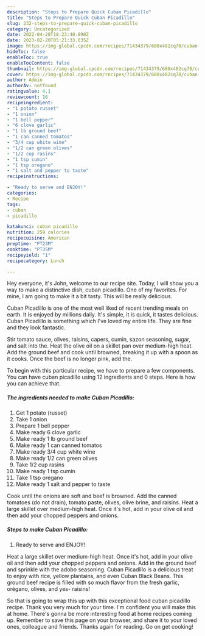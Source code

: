```yaml
---
description: "Steps to Prepare Quick Cuban Picadillo"
title: "Steps to Prepare Quick Cuban Picadillo"
slug: 232-steps-to-prepare-quick-cuban-picadillo
category: Uncategorized
date: 2022-04-28T18:23:40.890Z
date: 2023-02-20T05:21:33.035Z
image: https://img-global.cpcdn.com/recipes/71434379/680x482cq70/cuban-picadillo-recipe-main-photo.jpg
hideToc: false
enableToc: true
enableTocContent: false
thumbnail: https://img-global.cpcdn.com/recipes/71434379/680x482cq70/cuban-picadillo-recipe-main-photo.jpg
cover: https://img-global.cpcdn.com/recipes/71434379/680x482cq70/cuban-picadillo-recipe-main-photo.jpg
author: Admin
authorAv: notfound
ratingvalue: 4.1
reviewcount: 16
recipeingredient:
- "1 potato russet"
- "1 onion"
- "1 bell pepper"
- "6 clove garlic"
- "1 lb ground beef"
- "1 can canned tomatos"
- "3/4 cup white wine"
- "1/2 can green olives"
- "1/2 cup rasins"
- "1 tsp cumin"
- "1 tsp oregano"
- "1 salt and pepper to taste"
recipeinstructions:

- "Ready to serve and ENJOY!"
categories:
- Recipe
tags:
- cuban
- picadillo

katakunci: cuban picadillo 
nutrition: 259 calories
recipecuisine: American
preptime: "PT23M"
cooktime: "PT35M"
recipeyield: "1"
recipecategory: Lunch

---
```



Hey everyone, it's John, welcome to our recipe site. Today, I will show you a way to make a distinctive dish, cuban picadillo. One of my favorites. For mine, I am going to make it a bit tasty. This will be really delicious.

Cuban Picadillo is one of the most well liked of recent trending meals on earth. It is enjoyed by millions daily. It's simple, it is quick, it tastes delicious. Cuban Picadillo is something which I've loved my entire life. They are fine and they look fantastic.

Stir tomato sauce, olives, raisins, capers, cumin, sazon seasoning, sugar, and salt into the. Heat the olive oil on a skillet pan over medium-high heat. Add the ground beef and cook until browned, breaking it up with a spoon as it cooks. Once the beef is no longer pink, add the.


To begin with this particular recipe, we have to prepare a few components. You can have cuban picadillo using 12 ingredients and 0 steps. Here is how you can achieve that.

<!--inarticleads1-->

##### The ingredients needed to make Cuban Picadillo:

1. Get 1 potato (russet)
1. Take 1 onion
1. Prepare 1 bell pepper
1. Make ready 6 clove garlic
1. Make ready 1 lb ground beef
1. Make ready 1 can canned tomatos
1. Make ready 3/4 cup white wine
1. Make ready 1/2 can green olives
1. Take 1/2 cup rasins
1. Make ready 1 tsp cumin
1. Take 1 tsp oregano
1. Make ready 1 salt and pepper to taste


Cook until the onions are soft and beef is browned. Add the canned tomatoes (do not drain), tomato paste, olives, olive brine, and raisins. Heat a large skillet over medium-high heat. Once it&#39;s hot, add in your olive oil and then add your chopped peppers and onions. 

<!--inarticleads2-->

##### Steps to make Cuban Picadillo:


1. Ready to serve and ENJOY!

Heat a large skillet over medium-high heat. Once it&#39;s hot, add in your olive oil and then add your chopped peppers and onions. Add in the ground beef and sprinkle with the adobo seasoning. Cuban Picadillo is a delicious treat to enjoy with rice, yellow plantains, and even Cuban Black Beans. This ground beef recipe is filled with so much flavor from the fresh garlic, orégano, olives, and yes- raisins! 

So that is going to wrap this up with this exceptional food cuban picadillo recipe. Thank you very much for your time. I'm confident you will make this at home. There's gonna be more interesting food at home recipes coming up. Remember to save this page on your browser, and share it to your loved ones, colleague and friends. Thanks again for reading. Go on get cooking!
